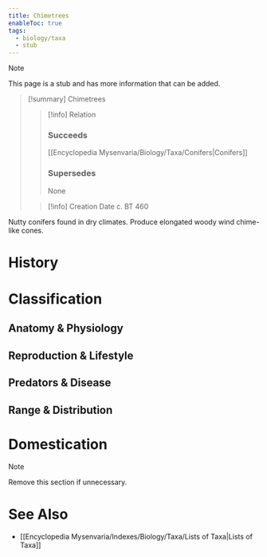 ```yaml
---
title: Chimetrees
enableToc: true
tags:
  - biology/taxa
  - stub
---
```


> [!note]
> This page is a stub and has more information that can be added.

> [!summary] Chimetrees
> > [!info] Relation
> > ### Succeeds
> > [[Encyclopedia Mysenvaria/Biology/Taxa/Conifers|Conifers]]
> > ### Supersedes
> > None
>
> > [!info] Creation Date
> > c. BT 460

Nutty conifers found in dry climates. Produce elongated woody wind chime-like cones.
# History

# Classification
## Anatomy & Physiology

## Reproduction & Lifestyle

## Predators & Disease

## Range & Distribution

# Domestication

> [!note]
> Remove this section if unnecessary.
# See Also
- [[Encyclopedia Mysenvaria/Indexes/Biology/Taxa/Lists of Taxa|Lists of Taxa]]